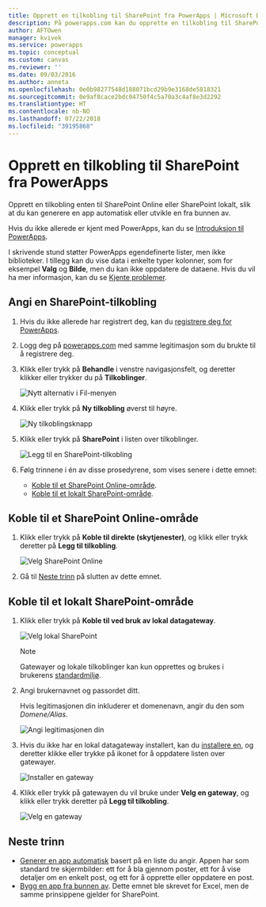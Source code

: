 ```yaml
---
title: Opprett en tilkobling til SharePoint fra PowerApps | Microsoft Docs
description: På powerapps.com kan du opprette en tilkobling til SharePoint, som du kan bruke for å generere en app automatisk eller utvikle en fra bunnen av.
author: AFTOwen
manager: kvivek
ms.service: powerapps
ms.topic: conceptual
ms.custom: canvas
ms.reviewer: ''
ms.date: 09/03/2016
ms.author: anneta
ms.openlocfilehash: 0e0b98277548d188071bcd29b9e3168de5818321
ms.sourcegitcommit: 0e9af8cace2bdc04750f4c5a70a3c4af8e3d2292
ms.translationtype: HT
ms.contentlocale: nb-NO
ms.lasthandoff: 07/22/2018
ms.locfileid: "39195868"
---
```

# <a name="create-a-connection-to-sharepoint-from-powerapps"></a>Opprett en tilkobling til SharePoint fra PowerApps
Opprett en tilkobling enten til SharePoint Online eller SharePoint lokalt, slik at du kan generere en app automatisk eller utvikle en fra bunnen av.

Hvis du ikke allerede er kjent med PowerApps, kan du se [Introduksjon til PowerApps](getting-started.md).

I skrivende stund støtter PowerApps egendefinerte lister, men ikke biblioteker. I tillegg kan du vise data i enkelte typer kolonner, som for eksempel **Valg** og **Bilde**, men du kan ikke oppdatere de dataene. Hvis du vil ha mer informasjon, kan du se [Kjente problemer](connections/connection-sharepoint-online.md#known-issues).

## <a name="specify-a-sharepoint-connection"></a>Angi en SharePoint-tilkobling
1. Hvis du ikke allerede har registrert deg, kan du [registrere deg for PowerApps](../signup-for-powerapps.md).

2. Logg deg på [powerapps.com](https://web.powerapps.com?utm_source=padocs&utm_medium=linkinadoc&utm_campaign=referralsfromdoc) med samme legitimasjon som du brukte til å registrere deg.

3. Klikk eller trykk på **Behandle** i venstre navigasjonsfelt, og deretter klikker eller trykker du på **Tilkoblinger**.

    ![Nytt alternativ i Fil-menyen](./media/connect-to-sharepoint/manage-connections.png)

4. Klikk eller trykk på **Ny tilkobling** øverst til høyre.

    ![Ny tilkoblingsknapp](./media/connect-to-sharepoint/new-connection.png)

5. Klikk eller trykk på **SharePoint** i listen over tilkoblinger.

    ![Legg til en SharePoint-tilkobling](./media/connect-to-sharepoint/add-sp-portal.png)

6. Følg trinnene i én av disse prosedyrene, som vises senere i dette emnet:

   * [Koble til et SharePoint Online-område](connect-to-sharepoint.md#connect-to-a-sharepoint-online-site).
   * [Koble til et lokalt SharePoint-område](connect-to-sharepoint.md#connect-to-an-on-premises-sharepoint-site).

## <a name="connect-to-a-sharepoint-online-site"></a>Koble til et SharePoint Online-område
1. Klikk eller trykk på **Koble til direkte (skytjenester)**, og klikk eller trykk deretter på **Legg til tilkobling**.

    ![Velg SharePoint Online](./media/connect-to-sharepoint/choose-online.png)

2. Gå til [Neste trinn](connect-to-sharepoint.md#next-steps) på slutten av dette emnet.

## <a name="connect-to-an-on-premises-sharepoint-site"></a>Koble til et lokalt SharePoint-område
1. Klikk eller trykk på **Koble til ved bruk av lokal datagateway**.

    ![Velg lokal SharePoint](./media/connect-to-sharepoint/choose-onprem.png)

    > [!NOTE]
   > Gatewayer og lokale tilkoblinger kan kun opprettes og brukes i brukerens [standardmiljø](working-with-environments.md).

2. Angi brukernavnet og passordet ditt.

    Hvis legitimasjonen din inkluderer et domenenavn, angir du den som *Domene/Alias*.

    ![Angi legitimasjonen din](./media/connect-to-sharepoint/specify-credentials.png)

3. Hvis du ikke har en lokal datagateway installert, kan du [installere en](gateway-reference.md), og deretter klikke eller trykke på ikonet for å oppdatere listen over gatewayer.

    ![Installer en gateway](./media/connect-to-sharepoint/install-gateway.png)

4. Klikk eller trykk på gatewayen du vil bruke under **Velg en gateway**, og klikk eller trykk deretter på **Legg til tilkobling**.

    ![Velg en gateway](./media/connect-to-sharepoint/choose-gateway.png)

## <a name="next-steps"></a>Neste trinn
* [Generer en app automatisk](app-from-sharepoint.md) basert på en liste du angir. Appen har som standard tre skjermbilder: ett for å bla gjennom poster, ett for å vise detaljer om en enkelt post, og ett for å opprette eller oppdatere en post.
* [Bygg en app fra bunnen av](get-started-create-from-blank.md). Dette emnet ble skrevet for Excel, men de samme prinsippene gjelder for SharePoint.
